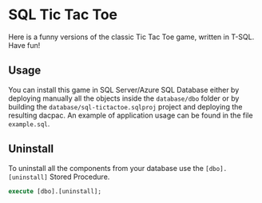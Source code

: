 # SQL Tic Tac Toe
Here is a funny versions of the classic Tic Tac Toe game, written in T-SQL.
Have fun!

## Usage
You can install this game in SQL Server/Azure SQL Database either by deploying manually all the objects inside the `database/dbo` folder or by building the `database/sql-tictactoe.sqlproj` project and deploying the resulting dacpac.
An example of application usage can be found in the file `example.sql`.

## Uninstall
To uninstall all the components from your database use the `[dbo].[uninstall]` Stored Procedure.
```sql
execute [dbo].[uninstall];
```